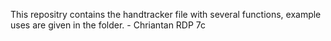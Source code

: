 This repositry contains the handtracker file with several functions, example uses are given in the folder. - Chriantan RDP 7c
